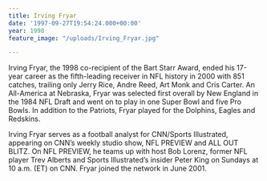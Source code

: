 ```yaml
---
title: Irving Fryar
date: '1997-09-27T19:54:24.000+00:00'
year: 1998
feature_image: "/uploads/Irving_Fryar.jpg"

---
```

Irving Fryar, the 1998 co-recipient of the Bart Starr Award, ended his 17-year career as the fifth-leading receiver in NFL history in 2000 with 851 catches, trailing only Jerry Rice, Andre Reed, Art Monk and Cris Carter. An All-America at Nebraska, Fryar was selected first overall by New England in the 1984 NFL Draft and went on to play in one Super Bowl and five Pro Bowls. In addition to the Patriots, Fryar played for the Dolphins, Eagles and Redskins.

Irving Fryar serves as a football analyst for CNN/Sports Illustrated, appearing on CNN’s weekly studio show, NFL PREVIEW and ALL OUT BLITZ. On NFL PREVIEW, he teams up with host Bob Lorenz, former NFL player Trev Alberts and Sports Illustrated’s insider Peter King on Sundays at 10 a.m. (ET) on CNN. Fryar joined the network in June 2001.